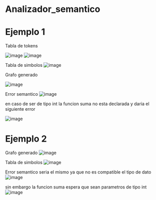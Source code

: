 # Analizador_semantico

# Ejemplo 1

Tabla de tokens

![image](https://github.com/user-attachments/assets/a3985675-bd34-4a6a-ae90-b7f6a82ca736)
![image](https://github.com/user-attachments/assets/a487e62f-3032-43fb-a466-375e6260146c)


Tabla de simbolos
![image](https://github.com/user-attachments/assets/b33c6111-a522-432f-a361-1e0928f38b21)

Grafo generado

![image](https://github.com/user-attachments/assets/2a9db269-cd7d-45b6-a62a-00766a660f5b)

Error semantico
![image](https://github.com/user-attachments/assets/172ec2ef-9d21-4824-8c59-e44b0a2389e9)


en caso de ser de tipo int la funcion suma no esta declarada y daria el siguiente error

![image](https://github.com/user-attachments/assets/99755ec6-9570-4b40-aae3-9460b59e4c06)


# Ejemplo 2
Grafo generado
![image](https://github.com/user-attachments/assets/5c3dc659-a884-4c88-b05d-3c201131d50b)


Tabla de simbolos
![image](https://github.com/user-attachments/assets/f1e61003-7d5e-4e7c-8f76-6a6485ff68fc)

Error semantico
seria el mismo ya que no es compatible el tipo de dato
![image](https://github.com/user-attachments/assets/addce518-3bab-4507-a204-106f58bba1f9)

sin embargo la funcion suma espera que sean parametros de tipo int
![image](https://github.com/user-attachments/assets/ec33b3c3-53ad-4ba2-a00e-ef5f1cbdafb0)





